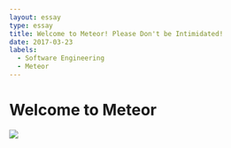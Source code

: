 ```yaml
---
layout: essay
type: essay
title: Welcome to Meteor! Please Don't be Intimidated!
date: 2017-03-23
labels:
  - Software Engineering
  - Meteor
---
```

# Welcome to Meteor

<img class="ui image" src="https://msdnshared.blob.core.windows.net/media/2016/01/64.png">

